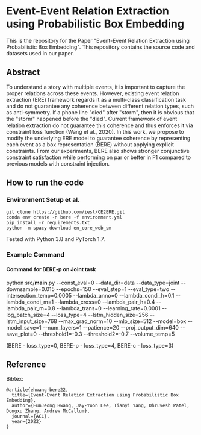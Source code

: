 # Event-Event Relation Extraction using Probabilistic Box Embedding

This is the repository for the Paper "Event-Event Relation Extraction using Probabilistic Box Embedding". This repository contains the source code and datasets used in our paper.

## Abstract

To understand a story with multiple events, it is important to capture the proper relations across these events. However, existing event relation extraction (ERE) framework regards it as a multi-class classification task and do not guarantee any coherence between different relation types, such as anti-symmetry. If a phone line "died" after "storm", then it is obvious that the "storm" happened before the "died". Current framework of event relation extraction do not guarantee this coherence and thus enforces it via constraint loss function (Wang et al., 2020). In this work, we propose to modify the underlying ERE model to guarantee coherence by representing each event as a box representation (BERE) without applying explicit constraints. From our experiments, BERE also shows stronger conjunctive constraint satisfaction while performing on par or better in F1 compared to previous models with constraint injection.

## How to run the code
### Environment Setup et al.
```
git clone https://github.com/iesl/CE2ERE.git
conda env create -n bere -f environment.yml
pip install -r requirements.txt
python -m spacy download en_core_web_sm
```
Tested with Python 3.8 and PyTorch 1.7.

### Example Command
#### Command for BERE-p on Joint task
python src/__main__.py --const_eval=0 --data_dir=data --data_type=joint --downsample=0.015 --epochs=150 --eval_step=1 --eval_type=two --intersection_temp=0.0005 --lambda_anno=0 --lambda_condi_h=0.1 --lambda_condi_m=1 --lambda_cross=0 --lambda_pair_h=0.4 --lambda_pair_m=0.8 --lambda_trans=0 --learning_rate=0.0001 --log_batch_size=4 --loss_type=4 --lstm_hidden_size=256 --lstm_input_size=768 --max_grad_norm=10 --mlp_size=512 --model=box --model_save=1 --num_layers=1 --patience=20 --proj_output_dim=640 --save_plot=0 --threshold1=-0.3 --threshold2=-0.7 --volume_temp=5

(BERE - loss_type=0, BERE-p - loss_type=4, BERE-c - loss_type=3)

## Reference
Bibtex:
```
@article{ehwang-bere22,
  title={Event-Event Relation Extraction using Probabilistic Box Embedding},
  author={EunJeong Hwang, Jay-Yoon Lee, Tianyi Yang, Dhruvesh Patel, Dongxu Zhang, Andrew McCallum},
  journal={ACL},
  year={2022}
}
```
